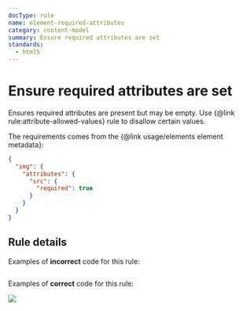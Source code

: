 ```yaml
---
docType: rule
name: element-required-attributes
category: content-model
summary: Ensure required attributes are set
standards:
  - html5
---
```


# Ensure required attributes are set

Ensures required attributes are present but may be empty.
Use {@link rule:attribute-allowed-values} rule to disallow certain values.

The requirements comes from the {@link usage/elements element metadata}:

```json
{
  "img": {
    "attributes": {
      "src": {
        "required": true
      }
    }
  }
}
```

## Rule details

Examples of **incorrect** code for this rule:

<validate name="incorrect" rules="element-required-attributes">
    <img>
</validate>

Examples of **correct** code for this rule:

<validate name="correct" rules="element-required-attributes">
    <img src="cat.gif">
</validate>
